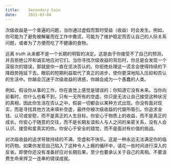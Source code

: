 ```yaml
---
title:    Secondary Cain
date:     2021-03-04
---
```


次级收益是一个普遍的问题，当你通过虚假而暂时受益（收益）时会发生。例如，你可能为了避免被解雇而在工作中撒谎，可能为了维护稳定而否认自己的人际关系问题，或者为了方便而吃了不健康的食物。

远离 *truth* 从来都不是一个长期的明智的决定。这是由于你接受不了自己的预测，并且拒绝公开和诚实地应对它们。当你寻找次级收益的背后时，你总是会发现一个深层次的错误，那就是你一直在坚决否认的。你拒绝处理这一谎言会使得持续的下降趋势拖延下去。眼前的短期利益取代了真正的进步，使你更深地陷入压抑和否认的生活中。你越会沉迷于次级收益的诱惑，你越会成为一个愚蠢的人类。

例如，假设你从事的工作，你在直觉上感觉是错误的；你知道它没有未来。当你向前看时，你什么也看不到，只有一无所有的空虚。你只是无法让自己接受这种状况的真相，因此你生活在否认之中，假装一切都会以某种方式出现。你没有面对现实，而是寻找其他方法来填补空虚，最终你被次级收益的代替所吸引。你追求金钱、认可或安慰，而不是真正的人生目标。你安心于物质上的收益，而不是真正的成长。你安心于随意的交往，而不是长期友谊和人与人之间的亲密关系，没有人会认识、接受和爱真实的你。你安心于安全的错觉，而不是面对有价值的挑战。

对次级收益的追求导致持续的不满、空虚和不快乐。这是一种永远无法满足你的临时药物。如果你发现自己陷入了这种令人上瘾的循环中，请花一些时间进行深入的反省。即使你还没有准备好应对长期后果，至少也要承认关于自己的真相。不要浪费生命来捍卫一连串的错误成就。
